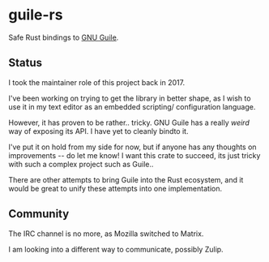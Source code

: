# guile-rs

Safe Rust bindings to [GNU Guile][gnu_guile].

## Status

I took the maintainer role of this project back in 2017.

I've been working on trying to get the library in better shape, as I
wish to use it in my text editor as an embedded scripting/
configuration language.

However, it has proven to be rather.. tricky. GNU Guile has a really
_weird_ way of exposing its API. I have yet to cleanly bindto it.

I've put it on hold from my side for now, but if anyone has any
thoughts on improvements -- do let me know! I want this crate to
succeed, its just tricky with such a complex project such as Guile..

There are other attempts to bring Guile into the Rust ecosystem, and
it would be great to unify these attempts into one implementation.

## Community

The IRC channel is no more, as Mozilla switched to Matrix.

I am looking into a different way to communicate, possibly Zulip.

[gnu_guile]: https://www.gnu.org/software/guile/

